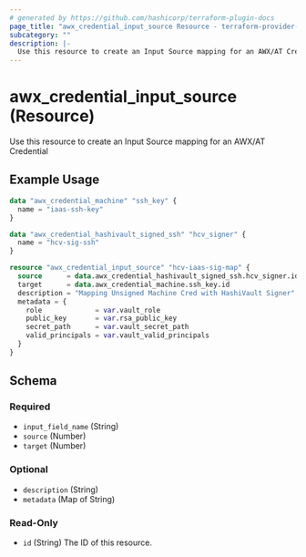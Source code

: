 ```yaml
---
# generated by https://github.com/hashicorp/terraform-plugin-docs
page_title: "awx_credential_input_source Resource - terraform-provider-awx"
subcategory: ""
description: |-
  Use this resource to create an Input Source mapping for an AWX/AT Credential
---
```


# awx_credential_input_source (Resource)

Use this resource to create an Input Source mapping for an AWX/AT Credential

## Example Usage

```terraform
data "awx_credential_machine" "ssh_key" {
  name = "iaas-ssh-key"
}

data "awx_credential_hashivault_signed_ssh" "hcv_signer" {
  name = "hcv-sig-ssh"
}

resource "awx_credential_input_source" "hcv-iaas-sig-map" {
  source      = data.awx_credential_hashivault_signed_ssh.hcv_signer.id
  target      = data.awx_credential_machine.ssh_key.id
  description = "Mapping Unsigned Machine Cred with HashiVault Signer"
  metadata = {
    role             = var.vault_role
    public_key       = var.rsa_public_key
    secret_path      = var.vault_secret_path
    valid_principals = var.vault_valid_principals
  }
}
```

<!-- schema generated by tfplugindocs -->
## Schema

### Required

- `input_field_name` (String)
- `source` (Number)
- `target` (Number)

### Optional

- `description` (String)
- `metadata` (Map of String)

### Read-Only

- `id` (String) The ID of this resource.
